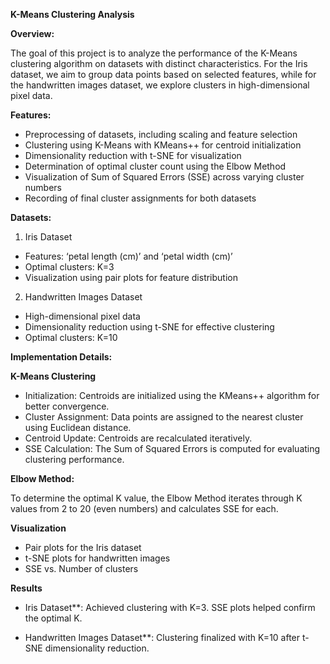 **K-Means Clustering Analysis**

**Overview:**

The goal of this project is to analyze the performance of the K-Means clustering algorithm on datasets with distinct characteristics. For the Iris dataset, we aim to group data points based on selected features, while for the handwritten images dataset, we explore clusters in high-dimensional pixel data.

**Features:**

* Preprocessing of datasets, including scaling and feature selection  
* Clustering using K-Means with KMeans++ for centroid initialization  
* Dimensionality reduction with t-SNE for visualization  
* Determination of optimal cluster count using the Elbow Method  
* Visualization of Sum of Squared Errors (SSE) across varying cluster numbers  
* Recording of final cluster assignments for both datasets

**Datasets:**

1. Iris Dataset  
* Features: ‘petal length (cm)’ and ‘petal width (cm)’  
* Optimal clusters: K=3  
* Visualization using pair plots for feature distribution

2. Handwritten Images Dataset  
* High-dimensional pixel data  
* Dimensionality reduction using t-SNE for effective clustering  
* Optimal clusters: K=10

**Implementation Details:**

**K-Means Clustering**

* Initialization: Centroids are initialized using the KMeans++ algorithm for better convergence.  
* Cluster Assignment: Data points are assigned to the nearest cluster using Euclidean distance.  
* Centroid Update: Centroids are recalculated iteratively.  
* SSE Calculation: The Sum of Squared Errors is computed for evaluating clustering performance.

**Elbow Method:**

To determine the optimal K value, the Elbow Method iterates through K values from 2 to 20 (even numbers) and calculates SSE for each.

**Visualization**

* Pair plots for the Iris dataset  
* t-SNE plots for handwritten images  
* SSE vs. Number of clusters

**Results**

* Iris Dataset**: Achieved clustering with K=3. SSE plots helped confirm the optimal K.

* Handwritten Images Dataset**: Clustering finalized with K=10 after t-SNE dimensionality reduction.


